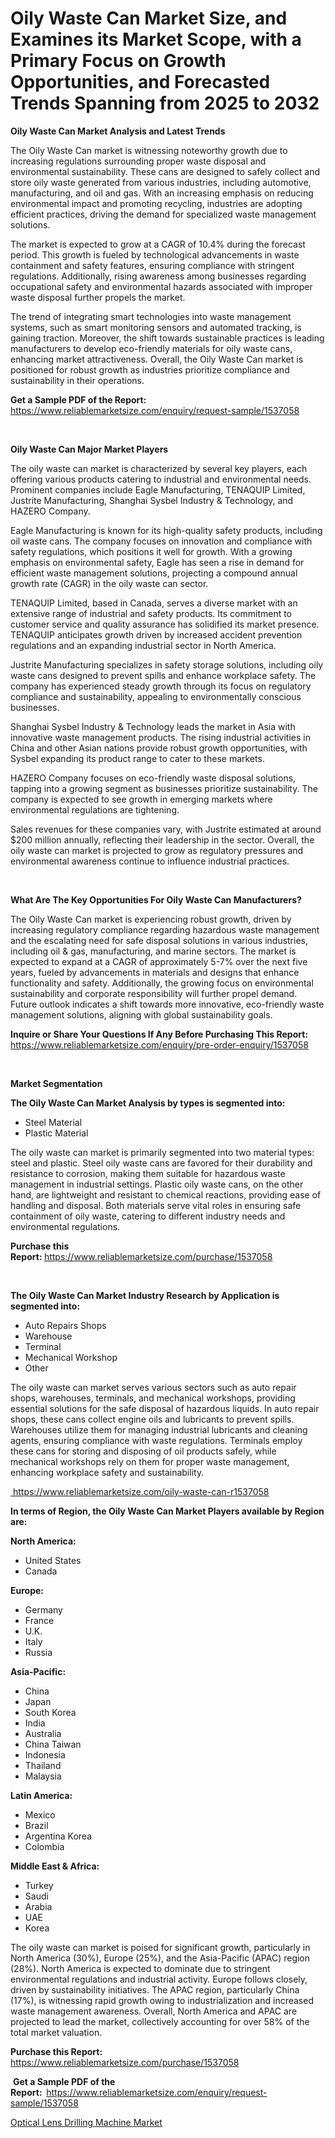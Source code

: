 <p><h1>Oily Waste Can Market Size, and Examines its Market Scope, with a Primary Focus on Growth Opportunities, and Forecasted Trends Spanning from 2025 to 2032</h1></p><p><strong>Oily Waste Can Market Analysis and Latest Trends</strong></p>
<p><p>The Oily Waste Can market is witnessing noteworthy growth due to increasing regulations surrounding proper waste disposal and environmental sustainability. These cans are designed to safely collect and store oily waste generated from various industries, including automotive, manufacturing, and oil and gas. With an increasing emphasis on reducing environmental impact and promoting recycling, industries are adopting efficient practices, driving the demand for specialized waste management solutions.</p><p>The market is expected to grow at a CAGR of 10.4% during the forecast period. This growth is fueled by technological advancements in waste containment and safety features, ensuring compliance with stringent regulations. Additionally, rising awareness among businesses regarding occupational safety and environmental hazards associated with improper waste disposal further propels the market.</p><p>The trend of integrating smart technologies into waste management systems, such as smart monitoring sensors and automated tracking, is gaining traction. Moreover, the shift towards sustainable practices is leading manufacturers to develop eco-friendly materials for oily waste cans, enhancing market attractiveness. Overall, the Oily Waste Can market is positioned for robust growth as industries prioritize compliance and sustainability in their operations.</p></p>
<p><strong>Get a Sample PDF of the Report:&nbsp;</strong> <a href="https://www.reliablemarketsize.com/enquiry/request-sample/1537058?utm_campaign=2488&utm_medium=2&utm_source=Github&utm_content=ia&utm_term=22022025&utm_id=oily-waste-can">https://www.reliablemarketsize.com/enquiry/request-sample/1537058</a></p>
<p>&nbsp;</p>
<p><strong>Oily Waste Can Major Market Players</strong></p>
<p><p>The oily waste can market is characterized by several key players, each offering various products catering to industrial and environmental needs. Prominent companies include Eagle Manufacturing, TENAQUIP Limited, Justrite Manufacturing, Shanghai Sysbel Industry & Technology, and HAZERO Company.</p><p>Eagle Manufacturing is known for its high-quality safety products, including oil waste cans. The company focuses on innovation and compliance with safety regulations, which positions it well for growth. With a growing emphasis on environmental safety, Eagle has seen a rise in demand for efficient waste management solutions, projecting a compound annual growth rate (CAGR) in the oily waste can sector.</p><p>TENAQUIP Limited, based in Canada, serves a diverse market with an extensive range of industrial and safety products. Its commitment to customer service and quality assurance has solidified its market presence. TENAQUIP anticipates growth driven by increased accident prevention regulations and an expanding industrial sector in North America.</p><p>Justrite Manufacturing specializes in safety storage solutions, including oily waste cans designed to prevent spills and enhance workplace safety. The company has experienced steady growth through its focus on regulatory compliance and sustainability, appealing to environmentally conscious businesses.</p><p>Shanghai Sysbel Industry & Technology leads the market in Asia with innovative waste management products. The rising industrial activities in China and other Asian nations provide robust growth opportunities, with Sysbel expanding its product range to cater to these markets.</p><p>HAZERO Company focuses on eco-friendly waste disposal solutions, tapping into a growing segment as businesses prioritize sustainability. The company is expected to see growth in emerging markets where environmental regulations are tightening.</p><p>Sales revenues for these companies vary, with Justrite estimated at around $200 million annually, reflecting their leadership in the sector. Overall, the oily waste can market is projected to grow as regulatory pressures and environmental awareness continue to influence industrial practices.</p></p>
<p>&nbsp;</p>
<p><strong>What Are The Key Opportunities For Oily Waste Can Manufacturers?</strong></p>
<p><p>The Oily Waste Can market is experiencing robust growth, driven by increasing regulatory compliance regarding hazardous waste management and the escalating need for safe disposal solutions in various industries, including oil & gas, manufacturing, and marine sectors. The market is expected to expand at a CAGR of approximately 5-7% over the next five years, fueled by advancements in materials and designs that enhance functionality and safety. Additionally, the growing focus on environmental sustainability and corporate responsibility will further propel demand. Future outlook indicates a shift towards more innovative, eco-friendly waste management solutions, aligning with global sustainability goals.</p></p>
<p><strong>Inquire or Share Your Questions If Any Before Purchasing This Report:</strong> <a href="https://www.reliablemarketsize.com/enquiry/pre-order-enquiry/1537058?utm_campaign=2488&utm_medium=2&utm_source=Github&utm_content=ia&utm_term=22022025&utm_id=oily-waste-can">https://www.reliablemarketsize.com/enquiry/pre-order-enquiry/1537058</a></p>
<p>&nbsp;</p>
<p><strong>Market Segmentation</strong></p>
<p><strong>The Oily Waste Can Market Analysis by types is segmented into:</strong></p>
<p><ul><li>Steel Material</li><li>Plastic Material</li></ul></p>
<p><p>The oily waste can market is primarily segmented into two material types: steel and plastic. Steel oily waste cans are favored for their durability and resistance to corrosion, making them suitable for hazardous waste management in industrial settings. Plastic oily waste cans, on the other hand, are lightweight and resistant to chemical reactions, providing ease of handling and disposal. Both materials serve vital roles in ensuring safe containment of oily waste, catering to different industry needs and environmental regulations.</p></p>
<p><strong>Purchase this Report:&nbsp;</strong><a href="https://www.reliablemarketsize.com/purchase/1537058?utm_campaign=2488&utm_medium=2&utm_source=Github&utm_content=ia&utm_term=22022025&utm_id=oily-waste-can">https://www.reliablemarketsize.com/purchase/1537058</a></p>
<p>&nbsp;</p>
<p><strong>The Oily Waste Can Market Industry Research by Application is segmented into:</strong></p>
<p><ul><li>Auto Repairs Shops</li><li>Warehouse</li><li>Terminal</li><li>Mechanical Workshop</li><li>Other</li></ul></p>
<p><p>The oily waste can market serves various sectors such as auto repair shops, warehouses, terminals, and mechanical workshops, providing essential solutions for the safe disposal of hazardous liquids. In auto repair shops, these cans collect engine oils and lubricants to prevent spills. Warehouses utilize them for managing industrial lubricants and cleaning agents, ensuring compliance with waste regulations. Terminals employ these cans for storing and disposing of oil products safely, while mechanical workshops rely on them for proper waste management, enhancing workplace safety and sustainability.</p></p>
<p><a href="https://www.reliablemarketsize.com/oily-waste-can-r1537058?utm_campaign=2488&utm_medium=2&utm_source=Github&utm_content=ia&utm_term=22022025&utm_id=oily-waste-can">&nbsp;https://www.reliablemarketsize.com/oily-waste-can-r1537058</a></p>
<p><strong>In terms of Region, the Oily Waste Can Market Players available by Region are:</strong></p>
<p>
    <p> <strong> North America: </strong>
        <ul>
            <li>United States</li>
            <li>Canada</li>
        </ul>
        </p> 
    <p> <strong> Europe: </strong>
        <ul>
            <li>Germany</li>
            <li>France</li>
            <li>U.K.</li>
            <li>Italy</li>
            <li>Russia</li>
        </ul>
        </p> 
    <p> <strong> Asia-Pacific: </strong>
        <ul>
            <li>China</li>
            <li>Japan</li>
            <li>South Korea</li>
            <li>India</li>
            <li>Australia</li>
            <li>China Taiwan</li>
            <li>Indonesia</li>
            <li>Thailand</li>
            <li>Malaysia</li>
        </ul>
        </p> 
    <p> <strong> Latin America: </strong>
        <ul>
            <li>Mexico</li>
            <li>Brazil</li>
            <li>Argentina Korea</li>
            <li>Colombia</li>
        </ul>
        </p> 
    <p> <strong> Middle East & Africa: </strong>
        <ul>
            <li>Turkey</li>
            <li>Saudi</li>
            <li>Arabia</li>
            <li>UAE</li>
            <li>Korea</li>
        </ul>
    </p>
    </p>
<p><p>The oily waste can market is poised for significant growth, particularly in North America (30%), Europe (25%), and the Asia-Pacific (APAC) region (28%). North America is expected to dominate due to stringent environmental regulations and industrial activity. Europe follows closely, driven by sustainability initiatives. The APAC region, particularly China (17%), is witnessing rapid growth owing to industrialization and increased waste management awareness. Overall, North America and APAC are projected to lead the market, collectively accounting for over 58% of the total market valuation.</p></p>
<p><strong>Purchase this Report: </strong><a href="https://www.reliablemarketsize.com/purchase/1537058?utm_campaign=2488&utm_medium=2&utm_source=Github&utm_content=ia&utm_term=22022025&utm_id=oily-waste-can">https://www.reliablemarketsize.com/purchase/1537058</a></p>
<p>&nbsp;<strong>Get a Sample PDF of the Report:&nbsp;&nbsp;</strong><a href="https://www.reliablemarketsize.com/enquiry/request-sample/1537058?utm_campaign=2488&utm_medium=2&utm_source=Github&utm_content=ia&utm_term=22022025&utm_id=oily-waste-can">https://www.reliablemarketsize.com/enquiry/request-sample/1537058</a></p>
<p><strong></strong></p>
<p><p><a href="https://github.com/carendesrochers299/Market-Research-Report-List-1/blob/main/optical-lens-drilling-machine-market.md?utm_campaign=2488&utm_medium=2&utm_source=Github&utm_content=ia&utm_term=22022025&utm_id=oily-waste-can">Optical Lens Drilling Machine Market</a></p></p>